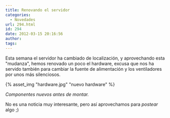 ```yaml
---
title: Renovando el servidor
categories:
  - Novedades
url: 294.html
id: 294
date: 2012-03-15 20:16:56
author:
tags:
---
```


Esta semana el servidor ha cambiado de localización, y aprovechando esta "mudanza", hemos renovado un poco el hardware, excusa que nos ha servido también para cambiar la fuente de alimentación y los ventiladores por unos más silenciosos.

{% asset_img "hardware.jpg" "nuevo hardware" %}

_Componentes nuevos antes de montar._

No es una noticia muy interesante, pero así aprovechamos para _postear_ algo ;)